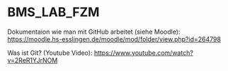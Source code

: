 # BMS_LAB_FZM

Dokumentaion wie man mit GitHub arbeitet (siehe Moodle):
https://moodle.hs-esslingen.de/moodle/mod/folder/view.php?id=264798

Was ist Git? (Youtube Video): https://www.youtube.com/watch?v=2ReR1YJrNOM
